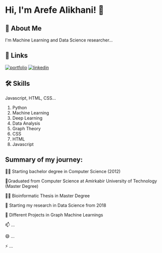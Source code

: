 
# 
# Hi, I'm Arefe Alikhani! 👋


## 🚀 About Me
I'm Machine Learning and Data Science researcher...


## 🔗 Links
[![portfolio](https://img.shields.io/badge/my_portfolio-000?style=for-the-badge&logo=ko-fi&logoColor=white)](https://katherineoelsner.com/)
[![linkedin](https://img.shields.io/badge/linkedin-0A66C2?style=for-the-badge&logo=linkedin&logoColor=white)](https://www.linkedin.com/in/arefe-alikhani-46139699/)



## 🛠 Skills
Javascript, HTML, CSS...

1. Python
2. Machine Learning
3. Deep Learning
4. Data Analysis
5. Graph Theory
6. CSS
7. HTML
8. Javascript



## Summary of my journey:
👩‍💻 Starting bachelor degree in Computer Science (2012)

🧠Graduated from Computer Science at Amirkabir University of Technology (Master Degree)

👯‍♀️ Bioinformatic Thesis in Master Degree

🤔 Starting my research in Data Science from 2018

💬 Different Projects in Graph Machine Learnings

📫 ...

😄 ...

⚡️ ...




